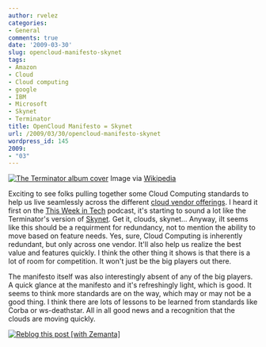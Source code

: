 ```yaml
---
author: rvelez
categories:
- General
comments: true
date: '2009-03-30'
slug: opencloud-manifesto-skynet
tags:
- Amazon
- Cloud
- Cloud computing
- google
- IBM
- Microsoft
- Skynet
- Terminator
title: OpenCloud Manifesto = Skynet
url: /2009/03/30/opencloud-manifesto-skynet
wordpress_id: 145
2009:
- "03"
---
```






[![The Terminator album cover](http://upload.wikimedia.org/wikipedia/en/thumb/7/75/Terminator_soundtrack.jpg/202px-Terminator_soundtrack.jpg)](http://en.wikipedia.org/wiki/Image:Terminator_soundtrack.jpg)
    Image via [Wikipedia](http://en.wikipedia.org/wiki/Image:Terminator_soundtrack.jpg)





Exciting to see folks pulling together some Cloud Computing standards to help us live  seamlessly across the different [cloud vendor offerings](http://opencloudmanifesto.org/index.htm). I heard it first on the [This Week in Tech](http://www.twit.tv/) podcast, it's starting to sound a lot like the Terminator's version of [Skynet](http://terminator.wikia.com/wiki/Skynet). Get it, clouds, skynet... Anyway, iIt seems like this should be a requirment for redundancy, not to mention the ability to move based on  feature needs. Yes, sure, Cloud Computing is inherently redundant, but only across one vendor. It'll also help us realize the best value and features quickly. I think the other thing it shows is that there is a lot of room for competition. It won't just be the big players out there.

The manifesto itself was also interestingly absent of any of the big players. A quick glance at the manifesto and it's refreshingly light, which is good. It seems to think more standards are on the way, which may or may not be a good thing. I think there are lots of lessons to be learned from standards like Corba or ws-deathstar. All in all good news and a recognition that the clouds are moving quickly.


[![Reblog this post [with Zemanta]](http://img.zemanta.com/reblog_e.png?x-id=cbe18ce0-6958-4e28-83b3-0191c2ddf14a)](http://reblog.zemanta.com/zemified/cbe18ce0-6958-4e28-83b3-0191c2ddf14a/)

